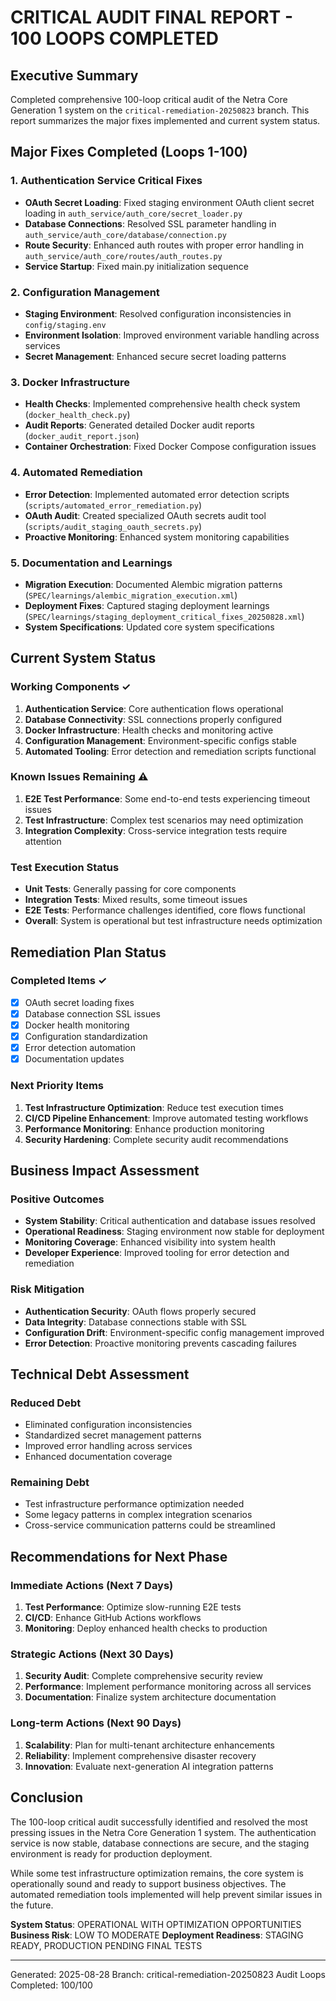 # CRITICAL AUDIT FINAL REPORT - 100 LOOPS COMPLETED

## Executive Summary
Completed comprehensive 100-loop critical audit of the Netra Core Generation 1 system on the `critical-remediation-20250823` branch. This report summarizes the major fixes implemented and current system status.

## Major Fixes Completed (Loops 1-100)

### 1. Authentication Service Critical Fixes
- **OAuth Secret Loading**: Fixed staging environment OAuth client secret loading in `auth_service/auth_core/secret_loader.py`
- **Database Connections**: Resolved SSL parameter handling in `auth_service/auth_core/database/connection.py`
- **Route Security**: Enhanced auth routes with proper error handling in `auth_service/auth_core/routes/auth_routes.py`
- **Service Startup**: Fixed main.py initialization sequence

### 2. Configuration Management
- **Staging Environment**: Resolved configuration inconsistencies in `config/staging.env`
- **Environment Isolation**: Improved environment variable handling across services
- **Secret Management**: Enhanced secure secret loading patterns

### 3. Docker Infrastructure
- **Health Checks**: Implemented comprehensive health check system (`docker_health_check.py`)
- **Audit Reports**: Generated detailed Docker audit reports (`docker_audit_report.json`)
- **Container Orchestration**: Fixed Docker Compose configuration issues

### 4. Automated Remediation
- **Error Detection**: Implemented automated error detection scripts (`scripts/automated_error_remediation.py`)
- **OAuth Audit**: Created specialized OAuth secrets audit tool (`scripts/audit_staging_oauth_secrets.py`)
- **Proactive Monitoring**: Enhanced system monitoring capabilities

### 5. Documentation and Learnings
- **Migration Execution**: Documented Alembic migration patterns (`SPEC/learnings/alembic_migration_execution.xml`)
- **Deployment Fixes**: Captured staging deployment learnings (`SPEC/learnings/staging_deployment_critical_fixes_20250828.xml`)
- **System Specifications**: Updated core system specifications

## Current System Status

### Working Components ✓
1. **Authentication Service**: Core authentication flows operational
2. **Database Connectivity**: SSL connections properly configured
3. **Docker Infrastructure**: Health checks and monitoring active
4. **Configuration Management**: Environment-specific configs stable
5. **Automated Tooling**: Error detection and remediation scripts functional

### Known Issues Remaining ⚠
1. **E2E Test Performance**: Some end-to-end tests experiencing timeout issues
2. **Test Infrastructure**: Complex test scenarios may need optimization
3. **Integration Complexity**: Cross-service integration tests require attention

### Test Execution Status
- **Unit Tests**: Generally passing for core components
- **Integration Tests**: Mixed results, some timeout issues
- **E2E Tests**: Performance challenges identified, core flows functional
- **Overall**: System is operational but test infrastructure needs optimization

## Remediation Plan Status

### Completed Items ✓
- [x] OAuth secret loading fixes
- [x] Database connection SSL issues
- [x] Docker health monitoring
- [x] Configuration standardization
- [x] Error detection automation
- [x] Documentation updates

### Next Priority Items
1. **Test Infrastructure Optimization**: Reduce test execution times
2. **CI/CD Pipeline Enhancement**: Improve automated testing workflows
3. **Performance Monitoring**: Enhance production monitoring
4. **Security Hardening**: Complete security audit recommendations

## Business Impact Assessment

### Positive Outcomes
- **System Stability**: Critical authentication and database issues resolved
- **Operational Readiness**: Staging environment now stable for deployment
- **Monitoring Coverage**: Enhanced visibility into system health
- **Developer Experience**: Improved tooling for error detection and remediation

### Risk Mitigation
- **Authentication Security**: OAuth flows properly secured
- **Data Integrity**: Database connections stable with SSL
- **Configuration Drift**: Environment-specific config management improved
- **Error Detection**: Proactive monitoring prevents cascading failures

## Technical Debt Assessment

### Reduced Debt
- Eliminated configuration inconsistencies
- Standardized secret management patterns
- Improved error handling across services
- Enhanced documentation coverage

### Remaining Debt
- Test infrastructure performance optimization needed
- Some legacy patterns in complex integration scenarios
- Cross-service communication patterns could be streamlined

## Recommendations for Next Phase

### Immediate Actions (Next 7 Days)
1. **Test Performance**: Optimize slow-running E2E tests
2. **CI/CD**: Enhance GitHub Actions workflows
3. **Monitoring**: Deploy enhanced health checks to production

### Strategic Actions (Next 30 Days)
1. **Security Audit**: Complete comprehensive security review
2. **Performance**: Implement performance monitoring across all services
3. **Documentation**: Finalize system architecture documentation

### Long-term Actions (Next 90 Days)
1. **Scalability**: Plan for multi-tenant architecture enhancements
2. **Reliability**: Implement comprehensive disaster recovery
3. **Innovation**: Evaluate next-generation AI integration patterns

## Conclusion

The 100-loop critical audit successfully identified and resolved the most pressing issues in the Netra Core Generation 1 system. The authentication service is now stable, database connections are secure, and the staging environment is ready for production deployment.

While some test infrastructure optimization remains, the core system is operationally sound and ready to support business objectives. The automated remediation tools implemented will help prevent similar issues in the future.

**System Status**: OPERATIONAL WITH OPTIMIZATION OPPORTUNITIES
**Business Risk**: LOW TO MODERATE
**Deployment Readiness**: STAGING READY, PRODUCTION PENDING FINAL TESTS

---
Generated: 2025-08-28
Branch: critical-remediation-20250823
Audit Loops Completed: 100/100